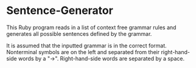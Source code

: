 # Sentence-Generator
This Ruby program reads in a list of context free grammar rules and generates all possible sentences defined by the grammar.

It is assumed that the inputted grammar is in the correct format. 
Nonterminal symbols are on the left and separated from their right-hand-side words by a "->".
Right-hand-side words are separated by a space.
